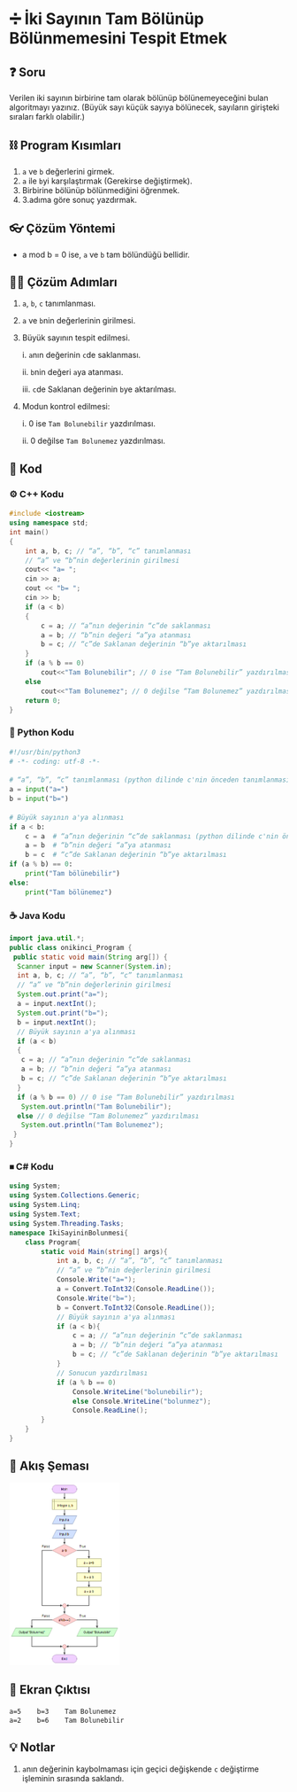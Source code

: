 # ➗ İki Sayının Tam Bölünüp Bölünmemesini Tespit Etmek

<!-- ----------------------------- Soru ----------------------------------- -->

## ❓ Soru
Verilen iki sayının birbirine tam olarak bölünüp bölünemeyeceğini bulan algoritmayı yazınız. (Büyük sayı küçük sayıya bölünecek, sayıların girişteki sıraları farklı olabilir.)

<!-- ----------------------------- Program Kısımları ----------------------------------- -->

## ⛓ Program Kısımları
1. `a` ve `b` değerlerini girmek.
2. `a` ile `b`yi karşılaştırmak (Gerekirse değiştirmek).
3. Birbirine bölünüp bölünmediğini öğrenmek.
4. 3.adıma göre sonuç yazdırmak.

<!-- ----------------------------- Çözüm Yöntemi ----------------------------------- -->

## 👓 Çözüm Yöntemi 
- a mod b = 0 ise, `a` ve `b` tam bölündüğü bellidir.

<!-- ----------------------------- Çözüm Adımları ----------------------------------- -->

## 👩‍🔧 Çözüm Adımları
1. `a`, `b`, `c` tanımlanması.
2. `a` ve `b`nin değerlerinin girilmesi.
3. Büyük sayının tespit edilmesi.

   i. `a`nın değerinin `c`de saklanması.

   ii. `b`nin değeri `a`ya atanması.

   iii. `c`de Saklanan değerinin `b`ye aktarılması.

4. Modun kontrol edilmesi:
   
   i. 0 ise `Tam Bolunebilir` yazdırılması.
   
   ii. 0 değilse `Tam Bolunemez` yazdırılması.

<!-- ----------------------------- Kodlar ----------------------------------- -->

## 🤖 Kod

[//]: ------------------------------------------------------------------------------
<!-- ----------------------------- C++ Kodu ----------------------------------- -->
[//]: ------------------------------------------------------------------------------

### ⚙ C++ Kodu

```cpp
#include <iostream>
using namespace std;
int main()
{
    int a, b, c; // “a”, “b”, “c” tanımlanması
    // “a” ve “b”nin değerlerinin girilmesi
    cout<< "a= ";
    cin >> a;
    cout << "b= ";
    cin >> b;
    if (a < b) 
    {
        c = a; // “a”nın değerinin “c”de saklanması  
        a = b; // “b”nin değeri “a”ya atanması
        b = c; // “c”de Saklanan değerinin “b”ye aktarılması
    }
    if (a % b == 0) 
        cout<<"Tam Bolunebilir"; // 0 ise “Tam Bolunebilir” yazdırılması
    else 
        cout<<"Tam Bolunemez"; // 0 değilse “Tam Bolunemez” yazdırılması
    return 0;
}
```

[//]: ------------------------------------------------------------------------------
<!-- ------------------------------ Python Kodu -------------------------------- -->
[//]: ------------------------------------------------------------------------------

### 🐍 Python Kodu
	
```py
#!/usr/bin/python3
# -*- coding: utf-8 -*-

# “a”, “b”, “c” tanımlanması (python dilinde c'nin önceden tanımlanmasına gerek yoktur)
a = input("a=")
b = input("b=")

# Büyük sayının a'ya alınması
if a < b:
    c = a  # “a”nın değerinin “c”de saklanması (python dilinde c'nin önceden tanımlanmasına gerek yoktur)
    a = b  # “b”nin değeri “a”ya atanması
    b = c  # “c”de Saklanan değerinin “b”ye aktarılması
if (a % b) == 0:
    print("Tam bölünebilir")
else:
    print("Tam bölünemez")
```

[//]: ------------------------------------------------------------------------------
<!-- ----------------------------- Java Kodu ----------------------------------- -->
[//]: ------------------------------------------------------------------------------

### ☕ Java Kodu

```java
import java.util.*;
public class onikinci_Program {
 public static void main(String arg[]) {
  Scanner input = new Scanner(System.in);
  int a, b, c; // “a”, “b”, “c” tanımlanması
  // “a” ve “b”nin değerlerinin girilmesi
  System.out.print("a=");
  a = input.nextInt(); 
  System.out.print("b=");
  b = input.nextInt(); 
  // Büyük sayının a'ya alınması
  if (a < b) 
  {
   c = a; // “a”nın değerinin “c”de saklanması
   a = b; // “b”nin değeri “a”ya atanması
   b = c; // “c”de Saklanan değerinin “b”ye aktarılması
  }
  if (a % b == 0) // 0 ise “Tam Bolunebilir” yazdırılması
   System.out.println("Tam Bolunebilir");
  else // 0 değilse “Tam Bolunemez” yazdırılması
   System.out.println("Tam Bolunemez");
 }
}
```

[//]: ------------------------------------------------------------------------------
<!-- ----------------------------- C# Kodu ----------------------------------- -->
[//]: ------------------------------------------------------------------------------

### ⏹ C# Kodu

```cs
using System;
using System.Collections.Generic;
using System.Linq;
using System.Text;
using System.Threading.Tasks;
namespace IkiSayininBolunmesi{
    class Program{
        static void Main(string[] args){
            int a, b, c; // “a”, “b”, “c” tanımlanması
            // “a” ve “b”nin değerlerinin girilmesi
            Console.Write("a=");
            a = Convert.ToInt32(Console.ReadLine());
            Console.Write("b=");
            b = Convert.ToInt32(Console.ReadLine());
            // Büyük sayının a'ya alınması
            if (a < b){
                c = a; // “a”nın değerinin “c”de saklanması
                a = b; // “b”nin değeri “a”ya atanması
                b = c; // “c”de Saklanan değerinin “b”ye aktarılması
            }
            // Sonucun yazdırılması
            if (a % b == 0)
                Console.WriteLine("bolunebilir");
		        else Console.WriteLine("bolunmez");
                Console.ReadLine();
        }
    }
}
```

<!-- ----------------------------- Akış Şeması ----------------------------------- -->

## 🧩 Akış Şeması

<img src="./IkiSayininBolunmesiSema.png" width="200"  />

<!-- ----------------------------- Ekran Çıktısı ----------------------------------- -->

## 🎉 Ekran Çıktısı

```
a=5    b=3    Tam Bolunemez
a=2    b=6    Tam Bolunebilir
```

<!-- ----------------------------- Notlar ----------------------------------- -->

## 💡 Notlar 
1. `a`nın değerinin kaybolmaması için geçici değişkende `c` değiştirme işleminin sırasında saklandı.
